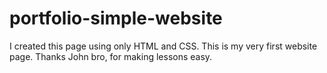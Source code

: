 # portfolio-simple-website
I created this page using only HTML and  CSS. This is my very first website page. Thanks John bro, for making lessons easy.
